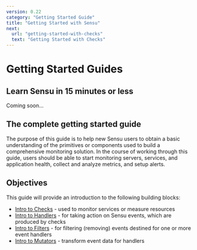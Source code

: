 ```yaml
---
version: 0.22
category: "Getting Started Guide"
title: "Getting Started with Sensu"
next:
  url: "getting-started-with-checks"
  text: "Getting Started with Checks"
---
```


# Getting Started Guides

## Learn Sensu in 15 minutes or less

Coming soon...

## The complete getting started guide

The purpose of this guide is to help new Sensu users to obtain a basic
understanding of the primitives or components used to build a comprehensive
monitoring solution. In the course of working through this guide, users should
be able to start monitoring servers, services, and application health, collect
and analyze metrics, and setup alerts.

## Objectives

This guide will provide an introduction to the following building blocks:

- [Intro to Checks][1] - used to monitor services or measure resources
- [Intro to Handlers][2] - for taking action on Sensu events, which are produced by checks
- [Intro to Filters][3] - for filtering (removing) events destined for one or more event handlers
- [Intro to Mutators][4] - transform event data for handlers


[1]:  getting-started-with-checks
[2]:  getting-started-with-handlers
[3]:  getting-started-with-filters
[4]:  getting-started-with-mutators
